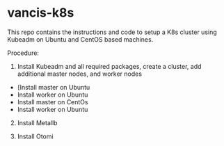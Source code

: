 # vancis-k8s
This repo contains the instructions and code to setup a K8s cluster using Kubeadm on Ubuntu and CentOS based machines.

Procedure:

1. Install Kubeadm and all required packages, create a cluster, add additional master nodes, and worker nodes

- [Install master on Ubuntu
- Install worker on Ubuntu
- Install master on CentOs
- Install worker on Ubuntu

2. Install Metallb
   
3.  Install Otomi
